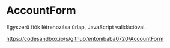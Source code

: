 # AccountForm

Egyszerű fiók létrehozása űrlap, JavaScript validációval.

https://codesandbox.io/s/github/entonibaba0720/AccountForm
